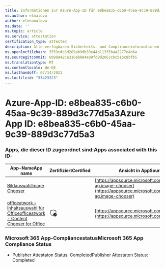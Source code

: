 ```yaml
---
title: Informationen zur Azure-App-ID für e8bea835-c6b0-45aa-9c39-889d3c77d5a3
ms.author: elmalova
author: elenamalova
ms.date: ''
ms.topic: article
ms.service: attestation
certification_type: attested
description: Alle verfügbaren Sicherheits- und Complianceinformationen für e8bea835-c6b0-45aa-9c39-889d3c77d5a3.
ms.openlocfilehash: 3559cdc8d289ab9db33e44b11335b4a2277e4b6a
ms.sourcegitcommit: 0098942ce316ab984e09fd9d2063cbc516c8bfb5
ms.translationtype: MT
ms.contentlocale: de-DE
ms.lasthandoff: 07/14/2021
ms.locfileid: "53423323"
---
```

# <a name="azure-app-id-e8bea835-c6b0-45aa-9c39-889d3c77d5a3"></a><span data-ttu-id="a269c-103">Azure-App-ID: e8bea835-c6b0-45aa-9c39-889d3c77d5a3</span><span class="sxs-lookup"><span data-stu-id="a269c-103">Azure App ID: e8bea835-c6b0-45aa-9c39-889d3c77d5a3</span></span>


### <a name="apps-associated-with-this-id"></a><span data-ttu-id="a269c-104">Apps, die dieser ID zugeordnet sind:</span><span class="sxs-lookup"><span data-stu-id="a269c-104">Apps associated with this ID:</span></span>
| <span data-ttu-id="a269c-105">**App-Name**</span><span class="sxs-lookup"><span data-stu-id="a269c-105">**App name**</span></span> | <span data-ttu-id="a269c-106">**Zertifiziert**</span><span class="sxs-lookup"><span data-stu-id="a269c-106">**Certified**</span></span> | <span data-ttu-id="a269c-107">**Ansicht in AppSource**</span><span class="sxs-lookup"><span data-stu-id="a269c-107">**View in AppSource**</span></span> |
|-|-|-|
| [<span data-ttu-id="a269c-108">Bildauswahl</span><span class="sxs-lookup"><span data-stu-id="a269c-108">Image Chooser</span></span>](https://docs.microsoft.com/en-us/microsoft-365-app-certification/forward/officeatwork-ag.image-chooser) |  | [https://appsource.microsoft.com/product/office/officeatwork-ag.image-chooser](https://appsource.microsoft.com/product/office/officeatwork-ag.image-chooser) |
| [<span data-ttu-id="a269c-109">officeatwork – Inhaltsauswahl für Office</span><span class="sxs-lookup"><span data-stu-id="a269c-109">officeatwork - Content Chooser for Office</span></span>](https://docs.microsoft.com/en-us/microsoft-365-app-certification/forward/WA104380602) | <img alt="Certified application badge" src="../media/certified-badge.png" height="25" width="25" /> | [https://appsource.microsoft.com/product/office/WA104380602](https://appsource.microsoft.com/product/office/WA104380602) |

### <a name="microsoft-365-app-compliance-status"></a><span data-ttu-id="a269c-110">Microsoft 365 App-Compliancestatus</span><span class="sxs-lookup"><span data-stu-id="a269c-110">Microsoft 365 App Compliance Status</span></span>
- <span data-ttu-id="a269c-111">Publisher Attestaton Status: Completed</span><span class="sxs-lookup"><span data-stu-id="a269c-111">Publisher Attestaton Status: Completed</span></span>
